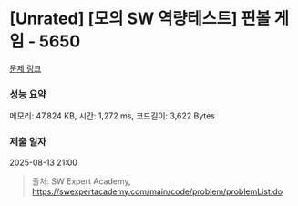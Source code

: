 # [Unrated] [모의 SW 역량테스트] 핀볼 게임 - 5650 

[문제 링크](https://swexpertacademy.com/main/code/problem/problemDetail.do?contestProbId=AWXRF8s6ezEDFAUo) 

### 성능 요약

메모리: 47,824 KB, 시간: 1,272 ms, 코드길이: 3,622 Bytes

### 제출 일자

2025-08-13 21:00



> 출처: SW Expert Academy, https://swexpertacademy.com/main/code/problem/problemList.do